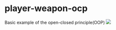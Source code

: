 # player-weapon-ocp
Basic example of the open-closed principle(OOP)
<img src="https://imgur.com/a/QpWpcaw"></img>

